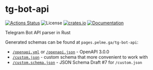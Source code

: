 # tg-bot-api

[![Actions Status](https://github.com/ark0f/tg-bot-api/workflows/CI/badge.svg)](https://github.com/ark0f/tg-bot-api/actions)
![License](https://img.shields.io/crates/l/tg_bot_api.svg)
[![crates.io](https://img.shields.io/crates/v/tg-bot-api.svg)](https://crates.io/crates/tg-bot-api)
[![Documentation](https://docs.rs/tg-bot-api/badge.svg)](https://docs.rs/tg-bot-api)

Telegram Bot API parser in Rust

Generated schemas can be found at `pages.pelme.ga/tg-bot-api`:
* [`/openapi.yml`](https://pages.pelme.ga/tg-bot-api/openapi.yml) or 
[`/openapi.json`](https://pages.pelme.ga/tg-bot-api/openapi.json) - OpenAPI 3.0.0
* [`/custom.json`](https://pages.pelme.ga/tg-bot-api/custom.json) - custom schema that more convenient to work with
* [`/custom.schema.json`](https://pages.pelme.ga/tg-bot-api/custom.schema.json) - JSON Schema Draft #7 for `/custom.json`
